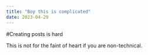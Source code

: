 ```yaml
---
title: "Boy this is complicated"
date: 2023-04-29
---
```


#Creating posts is hard

This is not for the faint of heart if you are non-technical.
